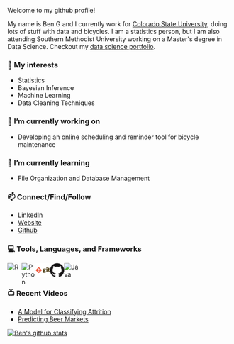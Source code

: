 Welcome to my github profile!



My name is Ben G and I currently work for [Colorado State University](https://www.colostate.edu/), doing lots of stuff with data and bicycles.
I am a statistics person, but I am also attending Southern Methodist University working on a Master's degree in Data Science.
Checkout my [data science portfolio](https://bgoodwinsmu.github.io/index.html).

<!--
**bgoodwinSMU/bgoodwinSMU** is a ✨ _special_ ✨ 
repository because its `README.md` (this file) 
appears on your GitHub profile.

Here are some ideas to get you started:

- 🔭 I’m currently working on: Developing an easy to use and robust online scheduling and reminder tool for bicycle maintenance.
- 🌱 I’m currently learning: File Organization and Database Management
- 💬 Ask me about: Statistics or data analysis, or Bayesian Analysis
- 📫 How to reach me: bgoodwin(@)smu.edu
- ⚡ Fun fact: I am the owner and founder of Honest Abe's Bicycle Sellers (abesbikes.com)
-->

### 🤔 My interests

* Statistics
* Bayesian Inference
* Machine Learning
* Data Cleaning Techniques

### 🔭 I’m currently working on

* Developing an online scheduling and reminder tool for bicycle maintenance

### 🌱 I’m currently learning

* File Organization and Database Management

### 📫 Connect/Find/Follow

* [LinkedIn](https://www.linkedin.com/in/bengoodwin143/)
* [Website](https://bgoodwin143.github.io/)
* [Github](https://github.com/bgoodwin143)

### :computer: Tools, Languages, and Frameworks

[<img align="left" alt="R" width="32px" src="https://upload.wikimedia.org/wikipedia/commons/thumb/1/1b/R_logo.svg/512px-R_logo.svg.png" />][GitHub]
[<img align="left" alt="Python" width="32px" src="https://upload.wikimedia.org/wikipedia/commons/thumb/c/c3/Python-logo-notext.svg/200px-Python-logo-notext.svg.png" />][GitHub]
[<img align="left" alt="Git" width="32px" src="https://raw.githubusercontent.com/github/explore/80688e429a7d4ef2fca1e82350fe8e3517d3494d/topics/git/git.png" />][GitHub]
[<img align="left" alt="GitHub" width="32px" src="https://raw.githubusercontent.com/github/explore/78df643247d429f6cc873026c0622819ad797942/topics/github/github.png" />][GitHub]
[<img align="left" alt="Java" width="32px" src="https://upload.wikimedia.org/wikipedia/en/3/30/Java_programming_language_logo.svg" />][GitHub]
<br />
<br />
### :tv: Recent Videos

* [A Model for Classifying Attrition](https://www.youtube.com/watch?v=UtNPEyfNsoY)
* [Predicting Beer Markets](https://www.youtube.com/watch?v=N48Fv-QEUrQ)

[![Ben's github stats](https://github-readme-stats.vercel.app/api?username=bgoodwinSMU)](https://github.com/anuraghazra/github-readme-stats)

[GitHub]: https://github.com/bgoodwinSMU
